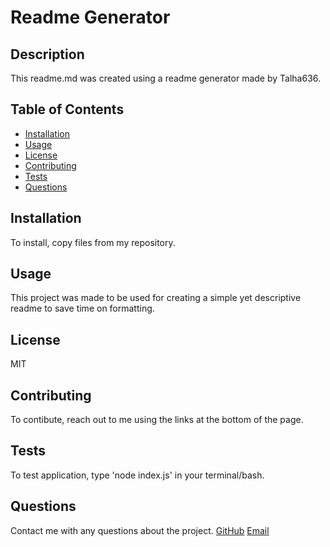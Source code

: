 # Readme Generator

## Description

This readme.md was created using a readme generator made by Talha636.

## Table of Contents

- [Installation](#Installation)
- [Usage](#Usage)
- [License](#License)
- [Contributing](#Contributing)
- [Tests](#Tests)
- [Questions](#Questions)

## Installation

To install, copy files from my repository.

## Usage

This project was made to be used for creating a simple yet descriptive readme to save time on formatting.

## License

MIT

## Contributing

To contibute, reach out to me using the links at the bottom of the page.

## Tests

To test application, type 'node index.js' in your terminal/bash.

## Questions

Contact me with any questions about the project.
[GitHub](github.com/Talha636)
[Email](mtalhalatif@hotmail.com)
